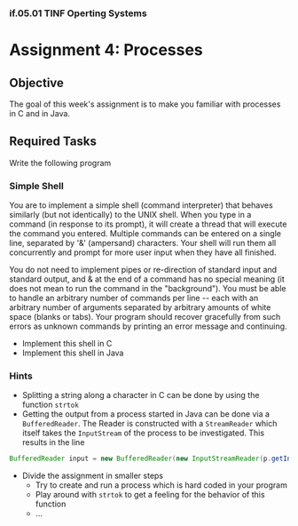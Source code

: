 ### if.05.01 TINF Operting Systems

# Assignment 4: Processes
## Objective
The goal of this week's assignment is to make you familiar with processes in C and in Java.

## Required Tasks
Write the following program

### Simple Shell
You are to implement a simple shell (command interpreter) that behaves similarly (but not identically) to the UNIX shell. When you type in a command (in response to its prompt), it will create a thread that will execute the command you entered. Multiple commands can be entered on a single line, separated by '&' (ampersand) characters. Your shell will run them all concurrently and prompt for more user input when they have all finished.

You do not need to implement pipes or re-direction of standard input and standard output, and & at the end of a command has no special meaning (it does not mean to run the command in the "background"). You must be able to handle an arbitrary number of commands per line -- each with an arbitrary number of arguments separated by arbitrary amounts of white space (blanks or tabs). Your program should recover gracefully from such errors as unknown commands by printing an error message and continuing.

- Implement this shell in C
- Implement this shell in Java

### Hints
- Splitting a string along a character in C can be done by using the function `strtok`
- Getting the output from a process started in Java can be done via a `BufferedReader`. The Reader is constructed with a `StreamReader` which itself takes the `InputStream` of the process to be investigated. This results in the line

```java
BufferedReader input = new BufferedReader(new InputStreamReader(p.getInputStream()));
```

- Divide the assignment in smaller steps
   - Try to create and run a process which is hard coded in your program
   - Play around with `strtok` to get a feeling for the behavior of this function
   - ...